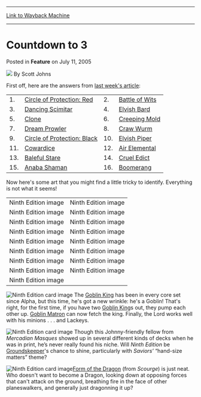 
---
[Link to Wayback Machine](https://web.archive.org/web/20210503172512/https://magic.wizards.com/en/articles/archive/countdown-3-2005-07-11)

[_metadata_:author]:- "Scott Johns"
[_metadata_:description]:- "First off, here are the answers from last week's article:   1. Circle of Protection: Red 2. Battle of Wits 3. Dancing Scimitar 4. Elvish Bard 5. Clone 6. Creeping Mold 7. Dream Prowler 8. Craw Wurm 9. Circle of Protection: Black 10. Elvish Piper 11. Cowardice 12. Air Elemental 13. Baleful Stare 14. Cruel Edict 15. Anaba Shaman 16. Boomerang Now here's some art that you might"
[_metadata_:generator]:- "Drupal 7 (http://drupal.org)"
[_metadata_:node]:- "631896"
[_metadata_:publish_date]:- "2005-07-11"
[_metadata_:source]:- "div-main-content"
[_metadata_:title]:- "Countdown to 3"
[_metadata_:wayback_capture_timestamp]:- "2021-05-03 17:25:12"
[_metadata_:wayback_raw_url]:- "https://web.archive.org/web/20210503172512id_/https://magic.wizards.com/en/articles/archive/countdown-3-2005-07-11"
[_metadata_:wayback_url]:- "https://magic.wizards.com/en/articles/archive/countdown-3-2005-07-11"
---


Countdown to 3
==============



 Posted in **Feature**
 on July 11, 2005 






![](https://media.magic.wizards.com/styles/auth_small/public/images/person/authorpic_scottjohns.jpg)
By Scott Johns












First off, here are the answers from [last week's article](/en/node/631881):




|  |  |  |  |
| --- | --- | --- | --- |
| 1. | [Circle of Protection: Red](http://gatherer.wizards.com/Pages/Card/Details.aspx?name=Circle+of+Protection%3A+Red) | 2. | [Battle of Wits](http://gatherer.wizards.com/Pages/Card/Details.aspx?name=Battle+of+Wits) |
| 3. | [Dancing Scimitar](http://gatherer.wizards.com/Pages/Card/Details.aspx?name=Dancing+Scimitar) | 4. | [Elvish Bard](http://gatherer.wizards.com/Pages/Card/Details.aspx?name=Elvish+Bard) |
| 5. | [Clone](http://gatherer.wizards.com/Pages/Card/Details.aspx?name=Clone) | 6. | [Creeping Mold](http://gatherer.wizards.com/Pages/Card/Details.aspx?name=Creeping+Mold) |
| 7. | [Dream Prowler](http://gatherer.wizards.com/Pages/Card/Details.aspx?name=Dream+Prowler) | 8. | [Craw Wurm](http://gatherer.wizards.com/Pages/Card/Details.aspx?name=Craw+Wurm) |
| 9. | [Circle of Protection: Black](http://gatherer.wizards.com/Pages/Card/Details.aspx?name=Circle+of+Protection%3A+Black) | 10. | [Elvish Piper](http://gatherer.wizards.com/Pages/Card/Details.aspx?name=Elvish+Piper) |
| 11. | [Cowardice](http://gatherer.wizards.com/Pages/Card/Details.aspx?name=Cowardice) | 12. | [Air Elemental](http://gatherer.wizards.com/Pages/Card/Details.aspx?name=Air+Elemental) |
| 13. | [Baleful Stare](http://gatherer.wizards.com/Pages/Card/Details.aspx?name=Baleful+Stare) | 14. | [Cruel Edict](http://gatherer.wizards.com/Pages/Card/Details.aspx?name=Cruel+Edict) |
| 15. | [Anaba Shaman](http://gatherer.wizards.com/Pages/Card/Details.aspx?name=Anaba+Shaman) | 16. | [Boomerang](http://gatherer.wizards.com/Pages/Card/Details.aspx?name=Boomerang) |

Now here's some art that you might find a little tricky to identify. Everything is not what it seems!




|  |  |
| --- | --- |
| Ninth Edition image | Ninth Edition image |
| Ninth Edition image | Ninth Edition image |
| Ninth Edition image | Ninth Edition image |
| Ninth Edition image | Ninth Edition image |
| Ninth Edition image | Ninth Edition image |
| Ninth Edition image | Ninth Edition image |
| Ninth Edition image | Ninth Edition image |
| Ninth Edition image | Ninth Edition image |
| Ninth Edition image |


![Ninth Edition card image](https://media.magic.wizards.com/image_legacy_migration/magic/images/mtgcom/fcpics/features/9e_cardTwo_7918276.jpg) The [Goblin King](http://gatherer.wizards.com/Pages/Card/Details.aspx?name=Goblin+King) has been in every core set since Alpha, but this time, he's got a new wrinkle: he's a Goblin! That's right, for the first time, if you have two [Goblin King](http://gatherer.wizards.com/Pages/Card/Details.aspx?name=Goblin+King)s out, they pump each other up. [Goblin Matron](http://gatherer.wizards.com/Pages/Card/Details.aspx?name=Goblin+Matron) can now fetch the king. Finally, the Lord works well with his minions . . . and Lackeys.


![Ninth Edition card image](https://media.magic.wizards.com/image_legacy_migration/magic/images/mtgcom/fcpics/features/9e_cardOne_9389272.jpg) Though this Johnny-friendly fellow from *Mercadian Masques* showed up in several different kinds of decks when he was in print, he’s never really found his niche. Will *Ninth Edition*  be [Groundskeeper](http://gatherer.wizards.com/Pages/Card/Details.aspx?name=Groundskeeper)'s chance to shine, particularly with *Saviors’* “hand-size matters” theme?


![Ninth Edition card image](https://media.magic.wizards.com/image_legacy_migration/magic/images/mtgcom/fcpics/features/9e_cardThree_3960977.jpg)[Form of the Dragon](http://gatherer.wizards.com/Pages/Card/Details.aspx?name=Form+of+the+Dragon) (from *Scourge*) is just neat. Who doesn't want to become a Dragon, looking down at opposing forces that can't attack on the ground, breathing fire in the face of other planeswalkers, and generally just dragonning it up?









